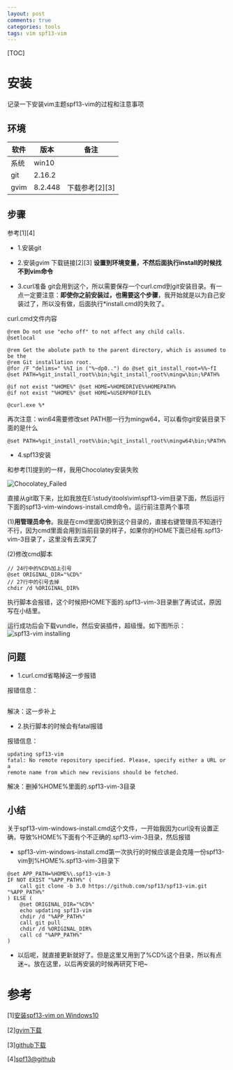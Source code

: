 ```yaml
---
layout: post
comments: true
categories: tools
tags: vim spf13-vim
---
```

[TOC]

# 安装
记录一下安装vim主题spf13-vim的过程和注意事项





## 环境

|软件|版本|备注|
|---|---|---|
|系统|win10|
|git|2.16.2||
|gvim|8.2.448|下载参考[2][3]|

## 步骤
参考[1][4]

* 1.安装git
* 2.安装gvim
下载链接[2][3]
**设置到环境变量，不然后面执行install的时候找不到vim命令**

* 3.curl准备
git会用到这个，所以需要保存一个curl.cmd到git安装目录。有一点一定要注意：**即使你之前安装过，也需要这个步骤**，我开始就是以为自己安装过了，所以没有做，后面执行*install.cmd的失败了。

curl.cmd文件内容

```
@rem Do not use "echo off" to not affect any child calls.
@setlocal

@rem Get the abolute path to the parent directory, which is assumed to be the
@rem Git installation root.
@for /F "delims=" %%I in ("%~dp0..") do @set git_install_root=%%~fI
@set PATH=%git_install_root%\bin;%git_install_root%\mingw\bin;%PATH%

@if not exist "%HOME%" @set HOME=%HOMEDRIVE%%HOMEPATH%
@if not exist "%HOME%" @set HOME=%USERPROFILE%

@curl.exe %*
```

再次注意：win64需要修改set PATH那一行为mingw64，可以看你git安装目录下面的是什么

```
@set PATH=%git_install_root%\bin;%git_install_root%\mingw64\bin;%PATH%
```

* 4.spf13安装

和参考[1]提到的一样，我用Chocolatey安装失败

![Chocolatey_Failed](https://github.com/pkxpp/pkxpp.github.io/blob/master/_posts/img/Chocolatey_Failed.png?raw=true)

直接从git取下来，比如我放在E:\study\tools\vim\spf13-vim目录下面，然后运行下面的spf13-vim-windows-install.cmd命令。运行前注意两个事项

(1)**用管理员命令**。我是在cmd里面切换到这个目录的，直接右键管理员不知道行不行，因为cmd里面会用到当前目录的样子，如果你的HOME下面已经有.spf13-vim-3目录了，这里没有去深究了

(2)修改cmd脚本

```
// 24行中的%CD%加上引号
@set ORIGINAL_DIR="%CD%"
// 27行中的引号去掉
chdir /d %ORIGINAL_DIR%
```
执行脚本会报错，这个时候把HOME下面的.spf13-vim-3目录删了再试试，原因写在小结里。

运行成功后会下载vundle，然后安装插件，超级慢。如下图所示：
![spf13-vim installing](https://github.com/pkxpp/pkxpp.github.io/blob/master/_posts/img/spf13_installing.png?raw=true)

## 问题
* 1.curl.cmd省略掉这一步报错

报错信息：
```spf13-vim 无法读取 "C:\Users\page\.spf13-vim-3/.vimrc.bundles"
```
解决：这一步补上

* 2.执行脚本的时候会有fatal报错

报错信息：
```
updating spf13-vim
fatal: No remote repository specified. Please, specify either a URL or a
remote name from which new revisions should be fetched.
```
解决：删掉%HOME%里面的.spf13-vim-3目录

## 小结
关于spf13-vim-windows-install.cmd这个文件，一开始我因为curl没有设置正确，导致%HOME%下面有个不正确的.spf13-vim-3目录，然后报错

* spf13-vim-windows-install.cmd第一次执行的时候应该是会克隆一份spf13-vim到%HOME%.spf13-vim-3目录下

```
@set APP_PATH=%HOME%\.spf13-vim-3
IF NOT EXIST "%APP_PATH%" (
    call git clone -b 3.0 https://github.com/spf13/spf13-vim.git "%APP_PATH%"
) ELSE (
    @set ORIGINAL_DIR="%CD%"
    echo updating spf13-vim
    chdir /d "%APP_PATH%"
    call git pull
    chdir /d %ORIGINAL_DIR%
    call cd "%APP_PATH%"
)
```

* 以后呢，就直接更新就好了。但是这里又用到了%CD%这个目录，所以有点迷~。放在这里，以后再安装的时候再研究下吧~

# 参考
[1][安装spf13-vim on Windows10](https://www.cnblogs.com/eastegg/p/5920438.html)

[2][gvim下载](https://www.vim.org/vim-8.2-released.php)

[3][github下载](https://github.com/vim/vim-win32-installer/releases)

[4][spf13@github](https://github.com/spf13/spf13-vim)

